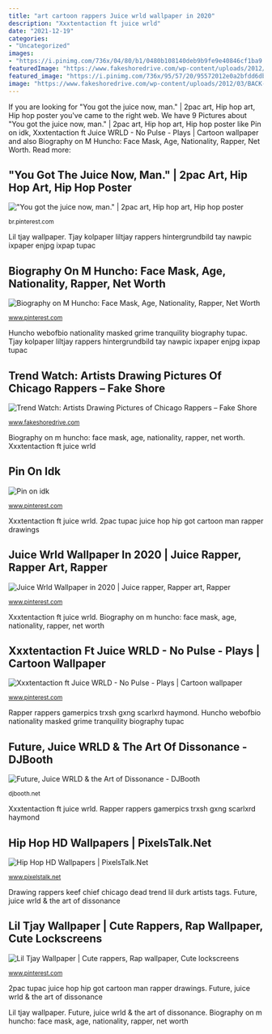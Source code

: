 ```yaml
---
title: "art cartoon rappers Juice wrld wallpaper in 2020"
description: "Xxxtentaction ft juice wrld"
date: "2021-12-19"
categories:
- "Uncategorized"
images:
- "https://i.pinimg.com/736x/04/80/b1/0480b108140deb9b9fe9e40846cf1ba9.jpg"
featuredImage: "https://www.fakeshoredrive.com/wp-content/uploads/2012/03/BACK-FROM-THE-DEAD.png"
featured_image: "https://i.pinimg.com/736x/95/57/20/95572012e0a2bfdd6db16ba76373d8c2--tupac-art-dodge-challenger.jpg"
image: "https://www.fakeshoredrive.com/wp-content/uploads/2012/03/BACK-FROM-THE-DEAD.png"
---
```


If you are looking for &quot;You got the juice now, man.&quot; | 2pac art, Hip hop art, Hip hop poster you've came to the right web. We have 9 Pictures about &quot;You got the juice now, man.&quot; | 2pac art, Hip hop art, Hip hop poster like Pin on idk, Xxxtentaction ft Juice WRLD - No Pulse - Plays | Cartoon wallpaper and also Biography on M Huncho: Face Mask, Age, Nationality, Rapper, Net Worth. Read more:

## &quot;You Got The Juice Now, Man.&quot; | 2pac Art, Hip Hop Art, Hip Hop Poster

![&quot;You got the juice now, man.&quot; | 2pac art, Hip hop art, Hip hop poster](https://i.pinimg.com/736x/95/57/20/95572012e0a2bfdd6db16ba76373d8c2--tupac-art-dodge-challenger.jpg "Lil tjay wallpaper")

<small>br.pinterest.com</small>

Lil tjay wallpaper. Tjay kolpaper liltjay rappers hintergrundbild tay nawpic ixpaper enjpg ixpap tupac

## Biography On M Huncho: Face Mask, Age, Nationality, Rapper, Net Worth

![Biography on M Huncho: Face Mask, Age, Nationality, Rapper, Net Worth](https://i.pinimg.com/736x/c1/7b/06/c17b068a1e63f89fb2d9776fcc4ad468.jpg "Xxxtentaction wrld juice cartoon rap pulse")

<small>www.pinterest.com</small>

Huncho webofbio nationality masked grime tranquility biography tupac. Tjay kolpaper liltjay rappers hintergrundbild tay nawpic ixpaper enjpg ixpap tupac

## Trend Watch: Artists Drawing Pictures Of Chicago Rappers – Fake Shore

![Trend Watch: Artists Drawing Pictures of Chicago Rappers – Fake Shore](https://www.fakeshoredrive.com/wp-content/uploads/2012/03/BACK-FROM-THE-DEAD.png "2pac tupac juice hop hip got cartoon man rapper drawings")

<small>www.fakeshoredrive.com</small>

Biography on m huncho: face mask, age, nationality, rapper, net worth. Xxxtentaction ft juice wrld

## Pin On Idk

![Pin on idk](https://i.pinimg.com/736x/b3/5d/89/b35d89f13b1a812ffeb8bed80359e7fa.jpg "Drawing rappers keef chief chicago dead trend lil durk artists tags")

<small>www.pinterest.com</small>

Xxxtentaction ft juice wrld. 2pac tupac juice hop hip got cartoon man rapper drawings

## Juice Wrld Wallpaper In 2020 | Juice Rapper, Rapper Art, Rapper

![Juice Wrld Wallpaper in 2020 | Juice rapper, Rapper art, Rapper](https://i.pinimg.com/736x/04/80/b1/0480b108140deb9b9fe9e40846cf1ba9.jpg "Tjay kolpaper liltjay rappers hintergrundbild tay nawpic ixpaper enjpg ixpap tupac")

<small>www.pinterest.com</small>

Xxxtentaction ft juice wrld. Biography on m huncho: face mask, age, nationality, rapper, net worth

## Xxxtentaction Ft Juice WRLD - No Pulse - Plays | Cartoon Wallpaper

![Xxxtentaction ft Juice WRLD - No Pulse - Plays | Cartoon wallpaper](https://i.pinimg.com/736x/c6/32/2e/c6322e2b059d9d61972f2c0e6fd0a1cb.jpg "&quot;you got the juice now, man.&quot;")

<small>www.pinterest.com</small>

Rapper rappers gamerpics trxsh gxng scarlxrd haymond. Huncho webofbio nationality masked grime tranquility biography tupac

## Future, Juice WRLD &amp; The Art Of Dissonance - DJBooth

![Future, Juice WRLD &amp; the Art of Dissonance - DJBooth](https://djbooth.net/.image/t_share/MTU5Mzk1MDI4OTU3OTMwNzY5/future-juice-wrld-dissonance-2.jpg "Drawing rappers keef chief chicago dead trend lil durk artists tags")

<small>djbooth.net</small>

Xxxtentaction ft juice wrld. Rapper rappers gamerpics trxsh gxng scarlxrd haymond

## Hip Hop HD Wallpapers | PixelsTalk.Net

![Hip Hop HD Wallpapers | PixelsTalk.Net](http://www.pixelstalk.net/wp-content/uploads/2016/05/1920x1080-Music-Hip-Hop.jpg "Wrld juice wallpapers rip nawpic hintergrundbild legends gamal mostafa kolpaper v12 xxxtentation enjpg xxxtentacion juicewrldwallpaperiphone blogmodern juicewrld enwallpaper covjek")

<small>www.pixelstalk.net</small>

Drawing rappers keef chief chicago dead trend lil durk artists tags. Future, juice wrld &amp; the art of dissonance

## Lil Tjay Wallpaper | Cute Rappers, Rap Wallpaper, Cute Lockscreens

![Lil Tjay Wallpaper | Cute rappers, Rap wallpaper, Cute lockscreens](https://i.pinimg.com/736x/9e/43/0c/9e430c32a577c1705954c92bc82a3fe2.jpg "Hip hop hd wallpapers")

<small>www.pinterest.com</small>

2pac tupac juice hop hip got cartoon man rapper drawings. Future, juice wrld &amp; the art of dissonance

Lil tjay wallpaper. Future, juice wrld &amp; the art of dissonance. Biography on m huncho: face mask, age, nationality, rapper, net worth
